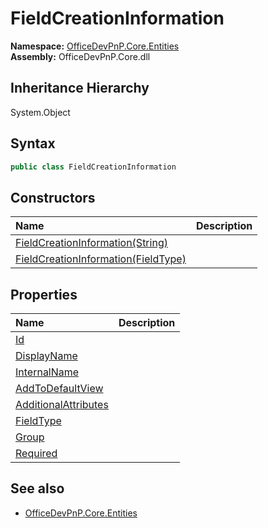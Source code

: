 # FieldCreationInformation
**Namespace:** [OfficeDevPnP.Core.Entities](OfficeDevPnP.Core.Entities.md)  
**Assembly:** OfficeDevPnP.Core.dll  
## Inheritance Hierarchy
System.Object  
## Syntax
```C#
public class FieldCreationInformation
```
## Constructors
|**Name**|**Description**|
|:-----|:-----|
| [FieldCreationInformation(String)](OfficeDevPnP.Core.Entities.FieldCreationInformation.ctor1.md) | 
| [FieldCreationInformation(FieldType)](OfficeDevPnP.Core.Entities.FieldCreationInformation.ctor2.md) | 
## Properties
|**Name**|**Description**|
|:-----|:-----|
| [Id](OfficeDevPnP.Core.Entities.FieldCreationInformation.Id.md) | 
| [DisplayName](OfficeDevPnP.Core.Entities.FieldCreationInformation.DisplayName.md) | 
| [InternalName](OfficeDevPnP.Core.Entities.FieldCreationInformation.InternalName.md) | 
| [AddToDefaultView](OfficeDevPnP.Core.Entities.FieldCreationInformation.AddToDefaultView.md) | 
| [AdditionalAttributes](OfficeDevPnP.Core.Entities.FieldCreationInformation.AdditionalAttributes.md) | 
| [FieldType](OfficeDevPnP.Core.Entities.FieldCreationInformation.FieldType.md) | 
| [Group](OfficeDevPnP.Core.Entities.FieldCreationInformation.Group.md) | 
| [Required](OfficeDevPnP.Core.Entities.FieldCreationInformation.Required.md) | 
## See also
- [OfficeDevPnP.Core.Entities](OfficeDevPnP.Core.Entities.md)
